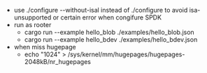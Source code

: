 
- use ./configure --without-isal instead of ./configure to avoid isa-unsupported or certain error when congifure SPDK
- run as rooter
    - cargo run --example hello_blob ./examples/hello_blob.json
    - cargo run --example hello_bdev ./examples/hello_bdev.json
- when miss hugepage
    - echo "1024" > /sys/kernel/mm/hugepages/hugepages-2048kB/nr_hugepages
